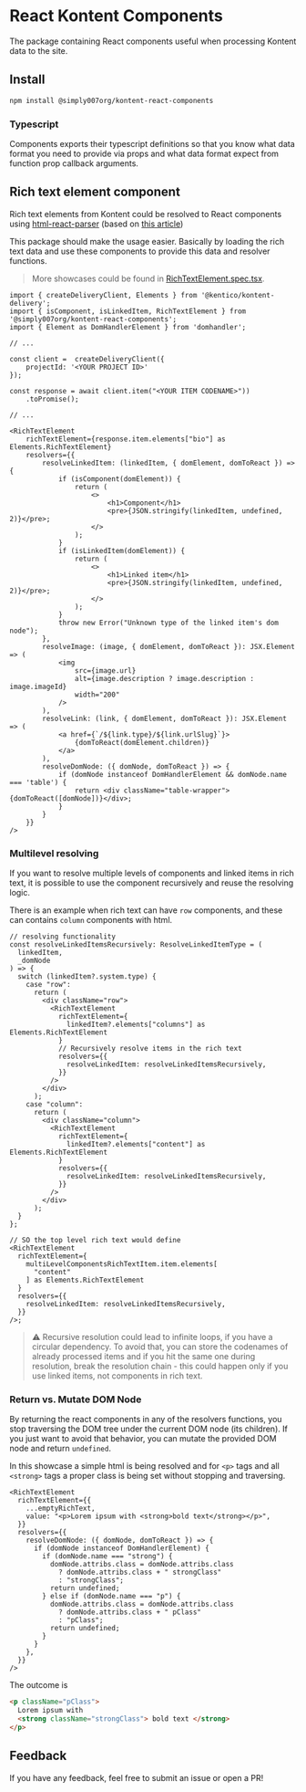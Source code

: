 # React Kontent Components

The package containing React components useful when processing Kontent data to the site.

## Install

```sh
npm install @simply007org/kontent-react-components
```

### Typescript

Components exports their typescript definitions so that you know what data format you need to provide via props and what data format expect from function prop callback arguments.

## Rich text element component

Rich text elements from Kontent could be resolved to React components using [html-react-parser](https://www.npmjs.com/package/html-react-parser) (based on [this article](https://rshackleton.co.uk/articles/rendering-kentico-cloud-linked-content-items-with-react-components-in-gatsby))

This package should make the usage easier. Basically by loading the rich text data and use these components to provide this data and resolver functions.

> More showcases could be found in [RichTextElement.spec.tsx](./tests/components/rich-text-element/RichTextElement.spec.tsx).

```tsx
import { createDeliveryClient, Elements } from '@kentico/kontent-delivery';
import { isComponent, isLinkedItem, RichTextElement } from '@simply007org/kontent-react-components';
import { Element as DomHandlerElement } from 'domhandler';

// ...

const client =  createDeliveryClient({
    projectId: '<YOUR PROJECT ID>'
});

const response = await client.item("<YOUR ITEM CODENAME>"))
    .toPromise();

// ...

<RichTextElement
    richTextElement={response.item.elements["bio"] as Elements.RichTextElement}
    resolvers={{
        resolveLinkedItem: (linkedItem, { domElement, domToReact }) => {
            if (isComponent(domElement)) {
                return (
                    <>
                        <h1>Component</h1>
                        <pre>{JSON.stringify(linkedItem, undefined, 2)}</pre>;
                    </>
                );
            }
            if (isLinkedItem(domElement)) {
                return (
                    <>
                        <h1>Linked item</h1>
                        <pre>{JSON.stringify(linkedItem, undefined, 2)}</pre>;
                    </>
                );
            }
            throw new Error("Unknown type of the linked item's dom node");
        },
        resolveImage: (image, { domElement, domToReact }): JSX.Element => (
            <img
                src={image.url}
                alt={image.description ? image.description : image.imageId}
                width="200"
            />
        ),
        resolveLink: (link, { domElement, domToReact }): JSX.Element => (
            <a href={`/${link.type}/${link.urlSlug}`}>
                {domToReact(domElement.children)}
            </a>
        ),
        resolveDomNode: ({ domNode, domToReact }) => {
            if (domNode instanceof DomHandlerElement && domNode.name === 'table') {
                return <div className="table-wrapper">{domToReact([domNode])}</div>;
            }
        }
    }}
/>

```

### Multilevel resolving

If you want to resolve multiple levels of components and linked items in rich text, it is possible to use the component recursively and reuse the resolving logic.

There is an example when rich text can have `row` components, and these can contains `column` components with html.

```tsx
// resolving functionality
const resolveLinkedItemsRecursively: ResolveLinkedItemType = (
  linkedItem,
  _domNode
) => {
  switch (linkedItem?.system.type) {
    case "row":
      return (
        <div className="row">
          <RichTextElement
            richTextElement={
              linkedItem?.elements["columns"] as Elements.RichTextElement
            }
            // Recursively resolve items in the rich text
            resolvers={{
              resolveLinkedItem: resolveLinkedItemsRecursively,
            }}
          />
        </div>
      );
    case "column":
      return (
        <div className="column">
          <RichTextElement
            richTextElement={
              linkedItem?.elements["content"] as Elements.RichTextElement
            }
            resolvers={{
              resolveLinkedItem: resolveLinkedItemsRecursively,
            }}
          />
        </div>
      );
  }
};

// SO the top level rich text would define
<RichTextElement
  richTextElement={
    multiLevelComponentsRichTextItem.item.elements[
      "content"
    ] as Elements.RichTextElement
  }
  resolvers={{
    resolveLinkedItem: resolveLinkedItemsRecursively,
  }}
/>;
```

> ⚠ Recursive resolution could lead to infinite loops, if you have a circular dependency. To avoid that, you can store the codenames of already processed items and if you hit the same one during resolution, break the resolution chain - this could happen only if you use linked items, not components in rich text.

### Return vs. Mutate DOM Node

By returning the react components in any of the resolvers functions, you stop traversing the DOM tree under the current DOM node (its children). If you just want to avoid that behavior, you can mutate the provided DOM node and return `undefined`.

In this showcase a simple html is being resolved and for `<p>` tags and all `<strong>` tags a proper class is being set without stopping and traversing.

```tsx
<RichTextElement
  richTextElement={{
    ...emptyRichText,
    value: "<p>Lorem ipsum with <strong>bold text</strong></p>",
  }}
  resolvers={{
    resolveDomNode: ({ domNode, domToReact }) => {
      if (domNode instanceof DomHandlerElement) {
        if (domNode.name === "strong") {
          domNode.attribs.class = domNode.attribs.class
            ? domNode.attribs.class + " strongClass"
            : "strongClass";
          return undefined;
        } else if (domNode.name === "p") {
          domNode.attribs.class = domNode.attribs.class
            ? domNode.attribs.class + " pClass"
            : "pClass";
          return undefined;
        }
      }
    },
  }}
/>
```

The outcome is

```html
<p className="pClass">
  Lorem ipsum with
  <strong className="strongClass"> bold text </strong>
</p>
```

## Feedback

If you have any feedback, feel free to submit an issue or open a PR!
